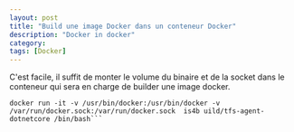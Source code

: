 ```yaml
---
layout: post
title: "Build une image Docker dans un conteneur Docker"
description: "Docker in docker"
category: 
tags: [Docker]
---
```


C'est facile, il suffit de monter le volume du binaire et de la socket dans le conteneur qui sera en charge de builder une image docker.

```$zsh.    
docker run -it -v /usr/bin/docker:/usr/bin/docker -v /var/run/docker.sock:/var/run/docker.sock  is4b uild/tfs-agent-dotnetcore /bin/bash```


